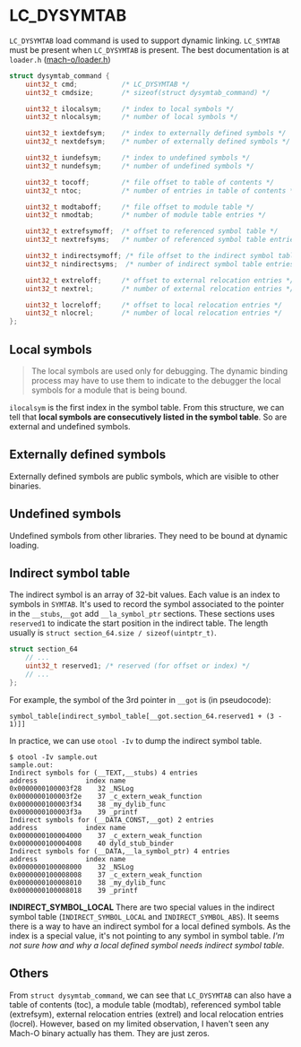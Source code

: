 # LC_DYSYMTAB
`LC_DYSYMTAB` load command is used to support dynamic linking. `LC_SYMTAB` must be present when `LC_DYSYMTAB` is present.
The best documentation is at `loader.h` ([mach-o/loader.h](../../apple_open_source/xnu/EXTERNAL_HEADERS/mach-o/loader.h#L878-L1031))

``` c
struct dysymtab_command {
    uint32_t cmd;           /* LC_DYSYMTAB */
    uint32_t cmdsize;       /* sizeof(struct dysymtab_command) */

    uint32_t ilocalsym;	    /* index to local symbols */
    uint32_t nlocalsym;	    /* number of local symbols */

    uint32_t iextdefsym;    /* index to externally defined symbols */
    uint32_t nextdefsym;    /* number of externally defined symbols */

    uint32_t iundefsym;	    /* index to undefined symbols */
    uint32_t nundefsym;	    /* number of undefined symbols */

    uint32_t tocoff;	    /* file offset to table of contents */
    uint32_t ntoc;          /* number of entries in table of contents */

    uint32_t modtaboff;	    /* file offset to module table */
    uint32_t nmodtab;	    /* number of module table entries */

    uint32_t extrefsymoff;  /* offset to referenced symbol table */
    uint32_t nextrefsyms;   /* number of referenced symbol table entries */

    uint32_t indirectsymoff; /* file offset to the indirect symbol table */
    uint32_t nindirectsyms;  /* number of indirect symbol table entries */

    uint32_t extreloff;	    /* offset to external relocation entries */
    uint32_t nextrel;	    /* number of external relocation entries */

    uint32_t locreloff;	    /* offset to local relocation entries */
    uint32_t nlocrel;	    /* number of local relocation entries */
};
```

## Local symbols
> The local symbols are used only for debugging.  The dynamic binding process may have to use them to indicate to the debugger the local symbols for a module that is being bound.

`ilocalsym` is the first index in the symbol table. From this structure, we can tell that **local symbols are consecutively listed in the symbol table**. So are external and undefined symbols.

## Externally defined symbols
Externally defined symbols are public symbols, which are visible to other binaries.

## Undefined symbols
Undefined symbols from other libraries. They need to be bound at dynamic loading.

## Indirect symbol table
The indirect symbol is an array of 32-bit values. Each value is an index to symbols in `SYMTAB`. It's used to record the symbol associated to the pointer in the `__stubs`,`__got` add `__la_symbol_ptr` sections. These sections uses `reserved1` to indicate the start position in the indirect table. The length usually is `struct section_64.size / sizeof(uintptr_t)`.
``` c
struct section_64
    // ...
    uint32_t reserved1; /* reserved (for offset or index) */
    // ...
};
```

For example, the symbol of the 3rd pointer in `__got` is (in pseudocode):
```
symbol_table[indirect_symbol_table[__got.section_64.reserved1 + (3 - 1)]]
```

In practice, we can use `otool -Iv` to dump the indirect symbol table.
```
$ otool -Iv sample.out
sample.out:
Indirect symbols for (__TEXT,__stubs) 4 entries
address            index name
0x0000000100003f28    32 _NSLog
0x0000000100003f2e    37 _c_extern_weak_function
0x0000000100003f34    38 _my_dylib_func
0x0000000100003f3a    39 _printf
Indirect symbols for (__DATA_CONST,__got) 2 entries
address            index name
0x0000000100004000    37 _c_extern_weak_function
0x0000000100004008    40 dyld_stub_binder
Indirect symbols for (__DATA,__la_symbol_ptr) 4 entries
address            index name
0x0000000100008000    32 _NSLog
0x0000000100008008    37 _c_extern_weak_function
0x0000000100008010    38 _my_dylib_func
0x0000000100008018    39 _printf
```

**INDIRECT_SYMBOL_LOCAL**
There are two special values in the indirect symbol table (`INDIRECT_SYMBOL_LOCAL` and `INDIRECT_SYMBOL_ABS`). It seems there is a way to have an indirect symbol for a local defined symbols. As the index is a special value, it's not pointing to any symbol in symbol table. *I'm not sure how and why a local defined symbol needs indirect symbol table.*

## Others
From `struct dysymtab_command`, we can see that `LC_DYSYMTAB` can also have a table of contents (toc), a module table (modtab), referenced symbol table (extrefsym), external relocation entries (extrel) and local relocation entries (locrel). However, based on my limited observation, I haven't seen any Mach-O binary actually has them. They are just zeros.
